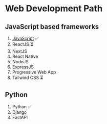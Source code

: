 # Web Development Path

## JavaScript based frameworks
1. [JavaScript](https://github.com/sandeepdewangan/js)  ✅
2. ReactJS   ⏳
3. NextJS  
4. React Native  
5. NodeJS  
6. ExpressJS
7. Progressive Web App
8. Tailwind CSS  ⏳

## Python
1. Python ✅
2. Django
3. FastAPI
